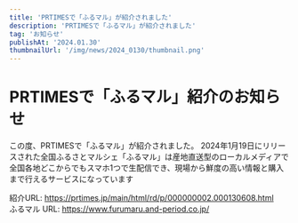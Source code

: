 ```yaml
---
title: 'PRTIMESで「ふるマル」が紹介されました'
description: 'PRTIMESで「ふるマル」が紹介されました'
tag: 'お知らせ'
publishAt: '2024.01.30'
thumbnailUrl: '/img/news/2024_0130/thumbnail.png'
---
```


# PRTIMESで「ふるマル」紹介のお知らせ

この度、PRTIMESで「ふるマル」が紹介されました。
2024年1月19日にリリースされた全国ふるさとマルシェ「ふるマル」は産地直送型のローカルメディアで全国各地どこからでもスマホ1つで生配信でき、現場から鮮度の高い情報と購入まで行えるサービスになっています

紹介URL: https://prtimes.jp/main/html/rd/p/000000002.000130608.html  
ふるマル URL: https://www.furumaru.and-period.co.jp/
